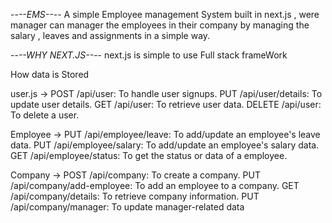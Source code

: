 --*--EMS--*--
A simple Employee management System built in next.js , were manager can manager the employees in their company by managing the salary , leaves and assignments in a simple way.

--*--WHY NEXT.JS--*--
next.js is simple to use Full stack frameWork


How data is Stored

user.js ->
        POST /api/user: To handle user signups.
        PUT /api/user/details: To update user details.
        GET /api/user: To retrieve user data.
        DELETE /api/user: To delete a user.

Employee ->
        PUT /api/employee/leave: To add/update an employee's leave data.
        PUT /api/employee/salary: To add/update an employee's salary data.
        GET /api/employee/status: To get the status or data of a employee.

Company ->
        POST /api/company: To create a company.
        PUT /api/company/add-employee: To add an employee to a company.
        GET /api/company/details: To retrieve company information.
        PUT /api/company/manager: To update manager-related data